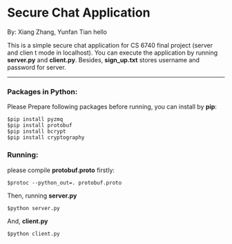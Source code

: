# Secure Chat Application

By: Xiang Zhang, Yunfan Tian
hello

This is a simple secure chat application for CS 6740 final project (server and clien t mode in localhost). You can execute the application by running **server.py** and **client.py**. Besides,  **sign_up.txt** stores username and password for server.

------

### Packages in Python:

Please Prepare following packages before running, you can install by **pip**:

```shell
$pip install pyzmq
$pip install protobuf
$pip install bcrypt
$pip install cryptography
```



### Running:

please compile **protobuf.proto** firstly:

```shell
$protoc --python_out=. protobuf.proto
```

Then, running **server.py**

```shell
$python server.py
```

And, **client.py**

```shell
$python client.py
```

